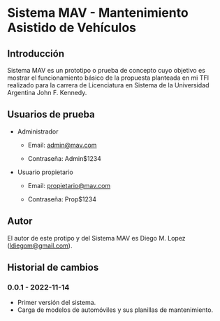 # Sistema MAV - Mantenimiento Asistido de Vehículos

## Introducción

Sistema MAV es un prototipo o prueba de concepto cuyo objetivo es mostrar el funcionamiento básico
de la propuesta planteada en mi TFI realizado para la carrera de Licenciatura en Sistema de la
Universidad Argentina John F. Kennedy.

## Usuarios de prueba

- Administrador

  - Email: admin@mav.com

  - Contraseña: Admin$1234

- Usuario propietario

  - Email: propietario@mav.com

  - Contraseña: Prop$1234

## Autor

El autor de este protipo y del Sistema MAV es Diego M. Lopez (ldiegom@gmail.com).

## Historial de cambios

### 0.0.1 - 2022-11-14

- Primer versión del sistema.
- Carga de modelos de automóviles y sus planillas de mantenimiento.
